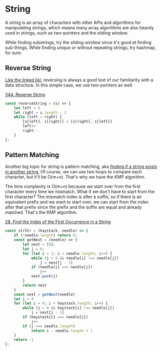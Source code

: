 # String
A string is an array of characters with other APIs and algorithms for manipulating strings, which means many array algorithms are also heavily used in strings, such as two-pointers and the sliding window.

While finding substrings, try the sliding window since it's good at finding sub-things. While finding unique or without repeating strings, try hashmap, for sure.

## Reverse String
[Like the linked list](https://github.com/YWoooo/My-Note-of-Algorithms-Data-Structures/blob/master/LinkedList.md#206-reverse-linked-list), reversing is always a good test of our familiarity with a data structure. In this simple case, we use two-pointers as well.

[344. Reverse String](https://leetcode.com/problems/reverse-string/)
```js
const reverseString = (s) => {
    let left = 0
    let right = s.length - 1
    while (left < right) {
        [s[left], s[right]] = [s[right], s[left]]
        left++
        right--
    }
};
```

## Pattern Matching
Another big topic for string is pattern matching, aka [finding if a string exists in another string.](https://leetcode.com/problems/find-the-index-of-the-first-occurrence-in-a-string) Of course, we can use two loops to compare each character, but it'll be O(m+n). That's why we have the KMP algorithm.

The time complexity is O(m+n) because we start over from the first character every time we mismatch. What if we don't have to start from the first character? The mismatch index is after a suffix, so if there is an equivalent prefix and we want to start over, we can start from the index after that prefix since the prefix and the suffix are equal and already matched. That's the KMP algorithm.

[28. Find the Index of the First Occurrence in a String](https://leetcode.com/problems/find-the-index-of-the-first-occurrence-in-a-string)
```js
const strStr = (haystack, needle) => {
    if (!needle.length) return 0;
    const getNext = (needle) => {
        let next = [0];
        let j = 0;
        for (let i = 1; i < needle.length; i++) {
            while (j > 0 && needle[i] !== needle[j])
                j = next[j - 1]
            if (needle[i] === needle[j])
                j++
            next.push(j)
        }
        return next
    }
    const next = getNext(needle)
    let j = 0
    for (let i = 0; i < haystack.length; i++) {
        while (j > 0 && haystack[i] !== needle[j])
            j = next[j - 1]
        if (haystack[i] === needle[j])
            j++
        if (j === needle.length)
            return i - needle.length + 1
    }
    return -1
};
```
